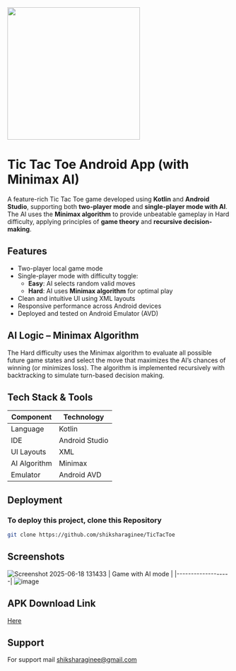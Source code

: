 
<img src="https://github.com/user-attachments/assets/ebacb18d-d21d-4f24-9d32-366988520e2c" width="300" height="300"/>

# Tic Tac Toe Android App (with Minimax AI)
A feature-rich Tic Tac Toe game developed using **Kotlin** and **Android Studio**, supporting both **two-player mode** and **single-player mode with AI**. The AI uses the **Minimax algorithm** to provide unbeatable gameplay in Hard difficulty, applying principles of **game theory** and **recursive decision-making**.

## Features
- Two-player local game mode
- Single-player mode with difficulty toggle:
  - **Easy**: AI selects random valid moves
  - **Hard**: AI uses **Minimax algorithm** for optimal play
- Clean and intuitive UI using XML layouts
- Responsive performance across Android devices
- Deployed and tested on Android Emulator (AVD)

## AI Logic – Minimax Algorithm
The Hard difficulty uses the Minimax algorithm to evaluate all possible future game states and select the move that maximizes the AI’s chances of winning (or minimizes loss). The algorithm is implemented recursively with backtracking to simulate turn-based decision making.

## Tech Stack & Tools

| Component        | Technology         |
|------------------|--------------------|
| Language         | Kotlin             |
| IDE              | Android Studio     |
| UI Layouts       | XML                |
| AI Algorithm     | Minimax            |
| Emulator         | Android AVD        |

## Deployment
### To deploy this project, clone this Repository

```bash
git clone https://github.com/shiksharaginee/TicTacToe
```
## Screenshots
![Screenshot 2025-06-18 131433](https://github.com/user-attachments/assets/392fe014-c360-49a2-a7b3-36fd74717ac3)
| Game with AI mode |
|-------------------|
![image](https://github.com/user-attachments/assets/3dec15ca-19dc-4171-b8e1-fdab195a3af9)

## APK Download Link
 [Here](https://github.com/shiksharaginee/tictactoe/releases/download/v1.0/app-debug.apk)

## Support
For support mail shiksharaginee@gmail.com

